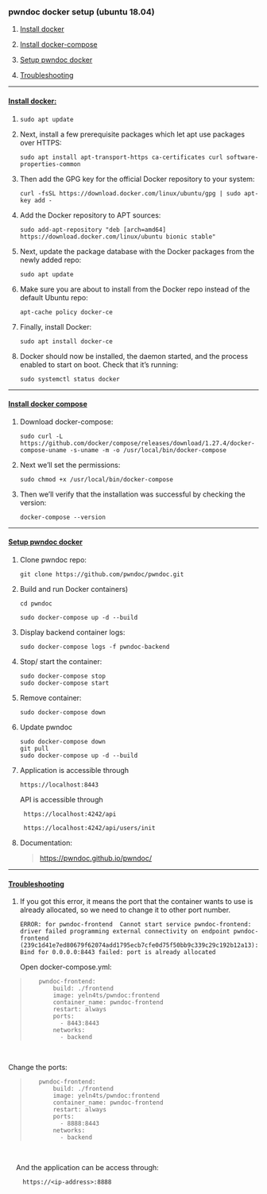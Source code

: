 ### pwndoc docker setup (ubuntu 18.04)

1. [Install docker](https://github.com/gh1mau/vapt/blob/main/pwndoc.md#install-docker)

2. [Install docker-compose](https://github.com/gh1mau/vapt/blob/main/pwndoc.md#install-docker-compose)

3. [Setup pwndoc docker](https://github.com/gh1mau/vapt/blob/main/pwndoc.md#setup-pwndoc-docker)

4. [Troubleshooting](https://github.com/gh1mau/vapt/blob/main/pwndoc.md#troubleshooting)

---

#### <u>Install docker:</u>

1. ```
   sudo apt update
   ```

2. Next, install a few prerequisite packages which let apt use packages over HTTPS:
   
   ```
   sudo apt install apt-transport-https ca-certificates curl software-properties-common
   ```

3. Then add the GPG key for the official Docker repository to your system:
   
   ```
   curl -fsSL https://download.docker.com/linux/ubuntu/gpg | sudo apt-key add -
   ```

4. Add the Docker repository to APT sources:
   
   ```
   sudo add-apt-repository "deb [arch=amd64] https://download.docker.com/linux/ubuntu bionic stable"
   ```

5. Next, update the package database with the Docker packages from the newly added repo:
   
   ```
   sudo apt update
   ```

6. Make sure you are about to install from the Docker repo instead of the default Ubuntu repo:
   
   ```
   apt-cache policy docker-ce
   ```

7. Finally, install Docker:
   
   ```
   sudo apt install docker-ce
   ```

8. Docker should now be installed, the daemon started, and the process enabled to start on boot. Check that it’s running:
   
   ```
   sudo systemctl status docker
   ```

---

#### <u>Install docker compose</u>

1. Download docker-compose:
   
   ```
   sudo curl -L https://github.com/docker/compose/releases/download/1.27.4/docker-compose-uname -s-uname -m -o /usr/local/bin/docker-compose
   ```

2. Next we’ll set the permissions:
   
   ```
   sudo chmod +x /usr/local/bin/docker-compose
   ```

3. Then we’ll verify that the installation was successful by checking the version:
   
   ```
   docker-compose --version
   ```

---

#### <u>Setup pwndoc docker</u>

1. Clone pwndoc repo:
   
   ```
   git clone https://github.com/pwndoc/pwndoc.git
   ```

2. Build and run Docker containers)
   
   ```
   cd pwndoc
   
   sudo docker-compose up -d --build
   ```

3. Display backend container logs:
   
   ```
   sudo docker-compose logs -f pwndoc-backend
   ```

4. Stop/ start the container:
   
   ```
   sudo docker-compose stop
   sudo docker-compose start
   ```

5. Remove container:
   
   ```
   sudo docker-compose down
   ```

6. Update pwndoc
   
       sudo docker-compose down
       git pull
       sudo docker-compose up -d --build

7. Application is accessible through 
   
   ```
   https://localhost:8443
   ```
   
   API is accessible through
   
   ```
    https://localhost:4242/api
   ```
   
   ```
    https://localhost:4242/api/users/init
   ```

8. Documentation:
   
   >  https://pwndoc.github.io/pwndoc/

---

#### <u>Troubleshooting</u>

1. If you got this error, it means the port that the container wants to use is already allocated, so we need to change it to other port number.
   
   ```
   ERROR: for pwndoc-frontend  Cannot start service pwndoc-frontend: driver failed programming external connectivity on endpoint pwndoc-frontend (239c1d41e7ed80679f62074add1795ecb7cfe0d75f50bb9c339c29c192b12a13): Bind for 0.0.0.0:8443 failed: port is already allocated
   ```
   
   Open docker-compose.yml:

> ```
>    pwndoc-frontend:
>        build: ./frontend
>        image: yeln4ts/pwndoc:frontend
>        container_name: pwndoc-frontend
>        restart: always
>        ports:
>          - 8443:8443
>        networks:
>          - backend
> ```

    

 Change the ports: 

> ```
>    pwndoc-frontend:
>        build: ./frontend
>        image: yeln4ts/pwndoc:frontend
>        container_name: pwndoc-frontend
>        restart: always
>        ports:
>          - 8888:8443
>        networks:
>          - backend
> ```

      

    And the application can be access through:

```
    https://<ip-address>:8888
```
